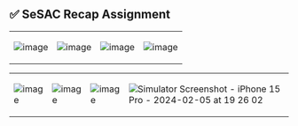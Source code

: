 ## ✅ SeSAC Recap Assignment

<table>
<tr>
<td>

![image](https://github.com/MADElinessss/SeSACShoppingApp/assets/88757043/92e6d43b-e955-45e4-864b-4e9f76dc694a)

</td>
<td>

![image](https://github.com/MADElinessss/SeSACShoppingApp/assets/88757043/f065c8dc-ed73-4425-be94-5b504fa5d676)

</td>
<td>
    
![image](https://github.com/MADElinessss/SeSACShoppingApp/assets/88757043/5c382c01-6273-435a-9f09-7559932b19e0)


</td>
<td>

    
![image](https://github.com/MADElinessss/SeSACShoppingApp/assets/88757043/46b25e31-ec58-45d1-93ed-fd60db41bfe8)


</td>
</tr>
</table>

<table>
<tr>
<td>


![image](https://github.com/MADElinessss/SeSACShoppingApp/assets/88757043/2325ade9-9bf7-4b0e-be5b-2c0a3d1e6649)


</td>
<td>

![image](https://github.com/MADElinessss/SeSACShoppingApp/assets/88757043/f7aa07e5-81d1-458f-92f2-664541580afc)


</td>
<td>

![image](https://github.com/MADElinessss/SeSACShoppingApp/assets/88757043/0233cd0d-b598-46cd-808e-352b37f49283)


</td>
<td>
    
![Simulator Screenshot - iPhone 15 Pro - 2024-02-05 at 19 26 02](https://github.com/MADElinessss/SeSACShoppingApp/assets/88757043/d8167433-565f-4552-9dcc-830c0e64f4bc)


</td>
</tr>
</table>

